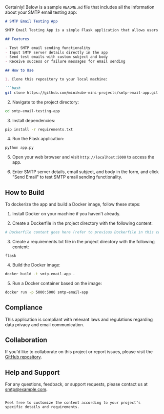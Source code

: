Certainly! Below is a sample `README.md` file that includes all the information about your SMTP email testing app:

```markdown
# SMTP Email Testing App

SMTP Email Testing App is a simple Flask application that allows users to test SMTP email sending functionality by providing SMTP server details, email subject, and body.

## Features

- Test SMTP email sending functionality
- Input SMTP server details directly in the app
- Send test emails with custom subject and body
- Receive success or failure messages for email sending

## How to Use

1. Clone this repository to your local machine:

```bash
git clone https://github.com/minikube-mini-projects/smtp-email-app.git
```

2. Navigate to the project directory:

```bash
cd smtp-email-testing-app
```

3. Install dependencies:

```bash
pip install -r requirements.txt
```

4. Run the Flask application:

```bash
python app.py
```

5. Open your web browser and visit `http://localhost:5000` to access the app.

6. Enter SMTP server details, email subject, and body in the form, and click "Send Email" to test SMTP email sending functionality.

## How to Build

To dockerize the app and build a Docker image, follow these steps:

1. Install Docker on your machine if you haven't already.

2. Create a Dockerfile in the project directory with the following content:

```Dockerfile
# Dockerfile content goes here (refer to previous Dockerfile in this conversation)
```

3. Create a requirements.txt file in the project directory with the following content:

```
flask
```

4. Build the Docker image:

```bash
docker build -t smtp-email-app .
```

5. Run a Docker container based on the image:

```bash
docker run -p 5000:5000 smtp-email-app
```

## Compliance

This application is compliant with relevant laws and regulations regarding data privacy and email communication.

## Collaboration

If you'd like to collaborate on this project or report issues, please visit the [GitHub repository](https://github.com/yourusername/smtp-email-testing-app).

## Help and Support

For any questions, feedback, or support requests, please contact us at smtp@example.com.

```

Feel free to customize the content according to your project's specific details and requirements.